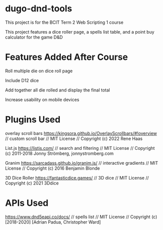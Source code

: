 # dugo-dnd-tools
This project is for the BCIT Term 2 Web Scripting 1 course

This project features a dice roller page, a spells list table, and a point buy calculator for the game D&D

# Features Added After Course

Roll multiple die on dice roll page

Include D12 dice

Add together all die rolled and display the final total

Increase usability on mobile devices

# Plugins Used
overlay scroll bars  https://kingsora.github.io/OverlayScrollbars/#!overview // custom scroll bar // MIT License // Copyright (c) 2022 Rene Haas

List.js https://listjs.com/ // search and filtering // MIT License // Copyright (c) 2011-2018 Jonny Strömberg, jonnystromberg.com

Granim https://sarcadass.github.io/granim.js/ // interactive gradients // MIT License // Copyright (c) 2016 Benjamin Blonde

3D Dice Roller https://fantasticdice.games/ // 3D dice // MIT License // Copyright (c) 2021 3Ddice

# APIs Used
https://www.dnd5eapi.co/docs/ // spells list // MIT License // Copyright (c) [2018-2020] [Adrian Padua, Christopher Ward]
